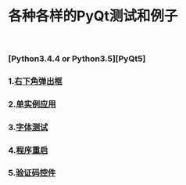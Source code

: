 # 各种各样的PyQt测试和例子
<br />

### [Python3.4.4 or Python3.5][PyQt5]

### 1.<a href="右下角弹出框/">右下角弹出框</a><br />

### 2.<a href="单实例应用/">单实例应用</a><br />

### 3.<a href="字体测试/">字体测试</a><br />

### 4.<a href="程序重启/">程序重启</a><br />

### 5.<a href="验证码控件/">验证码控件</a><br />